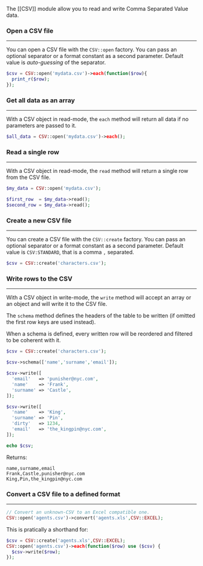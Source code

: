 The [[CSV]] module allow you to read and write Comma Separated Value data.

### Open a CSV file
---

You can open a CSV file with the `CSV::open` factory. You can pass an optional separator or a format constant as a second parameter. Default value is *auto-guessing* of the separator.

```php
$csv = CSV::open('mydata.csv')->each(function($row){
  print_r($row);
});
```

### Get all data as an array
---

With a CSV object in read-mode, the `each` method will return all data if no parameters are passed to it.

```php
$all_data = CSV::open('mydata.csv')->each();
```

### Read a single row
---

With a CSV object in read-mode, the `read` method will return a single row from the CSV file.

```php
$my_data = CSV::open('mydata.csv');

$first_row  = $my_data->read();
$second_row = $my_data->read();
```

### Create a new CSV file
---

You can create a CSV file with the `CSV::create` factory. You can pass an optional separator or a format constant as a second parameter. Default value is `CSV:STANDARD`, that is a comma `,` separated.

```php
$csv = CSV::create('characters.csv');
```

### Write rows to the CSV
---

With a CSV object in write-mode, the `write` method will accept an array or an object and will write it to the CSV file.

The `schema` method defines the headers of the table to be written (if omitted the first row keys are used instead).

When a schema is defined, every written row will be reordered and filtered to be coherent with it.

```php
$csv = CSV::create('characters.csv');

$csv->schema(['name','surname','email']);

$csv->write([
  'email'   => 'punisher@nyc.com',
  'name'    => 'Frank',
  'surname' => 'Castle',
]);

$csv->write([
  'name'    => 'King',
  'surname' => 'Pin',
  'dirty'   => 1234,
  'email'   => 'the_kingpin@nyc.com',
]);

echo $csv;
```

Returns:

```
name,surname,email
Frank,Castle,punisher@nyc.com
King,Pin,the_kingpin@nyc.com
```

### Convert a CSV file to a defined format
---

```php
// Convert an unknown-CSV to an Excel compatible one.
CSV::open('agents.csv')->convert('agents.xls',CSV::EXCEL);
```

This is pratically a shorthand for:

```php
$csv = CSV::create('agents.xls',CSV::EXCEL);
CSV::open('agents.csv')->each(function($row) use ($csv) {
  $csv->write($row);
});
```
